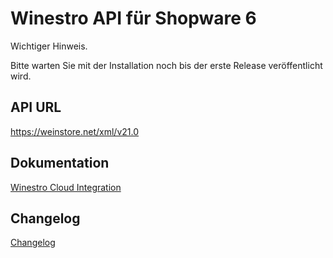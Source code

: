 # Winestro API für Shopware 6

Wichtiger Hinweis.

Bitte warten Sie mit der Installation noch 
bis der erste Release veröffentlicht wird.

## API URL

https://weinstore.net/xml/v21.0

## Dokumentation

[Winestro Cloud Integration](https://sumedia-webdesign.atlassian.net/wiki/spaces/WINESTRO/pages/1081396/Winestro+Cloud+Integration)

## Changelog

[Changelog](https://www.sumedia-webdesign.de/sumedia-wbo/changelog.htm)
